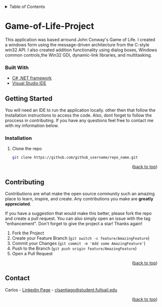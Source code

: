 <!-- TABLE OF CONTENTS -->
<details>
  <summary>Table of Contents</summary>
  <ol>
    <li>
      <a href="#game-of-life-project">Bank Application</a>
      <ul>
        <li><a href="#built-with">Built With</a></li>
      </ul>
    </li>
    <li>
      <a href="#getting-started">Getting Started</a>
      <ul>
        <li><a href="#installation">Installation</a></li>
      </ul>
    </li>
    <li><a href="#contributing">Contributing</a></li>
    <li><a href="#contact">Contact</a></li>
  </ol>
</details>

# Game-of-Life-Project
This application was based arround John Conway's Game of Life. I created a windows form using the message-driven architecture from the C-style win32 API.
I also created addition functionality using dialog boxes, Windows common controls,the Win32 GDI, dynamic-link libraries, and multitasking.

### Built With
- [C# .NET framework](https://docs.microsoft.com/en-us/dotnet/framework/)
- [Visual Studio IDE](https://visualstudio.microsoft.com/)



<!-- GETTING STARTED -->
## Getting Started

You will need an IDE to run the application locally. other then that follow the Installation instructions to access the code. 
Also, dont forget to follow the proccess in contributing. If you have any questions feel free to contact me with my information below.

### Installation

1. Clone the repo
   ```sh
   git clone https://github.com/github_username/repo_name.git
   ```

<p align="right">(<a href="#top">back to top</a>)</p>


<!-- CONTRIBUTING -->
## Contributing

Contributions are what make the open source community such an amazing place to learn, inspire, and create. Any contributions you make are **greatly appreciated**.

If you have a suggestion that would make this better, please fork the repo and create a pull request. You can also simply open an issue with the tag "enhancement".
Don't forget to give the project a star! Thanks again!

1. Fork the Project
2. Create your Feature Branch (`git switch -c feature/AmazingFeature`)
3. Commit your Changes (`git commit -m 'Add some AmazingFeature'`)
4. Push to the Branch (`git push origin feature/AmazingFeature`)
5. Open a Pull Request

<p align="right">(<a href="#top">back to top</a>)</p>



<!-- CONTACT -->
## Contact

Carlos - [Linkedin Page](https://www.linkedin.com/in/carlos-santiago-b53967224/) - clsantiago@student.fullsail.edu

<p align="right">(<a href="#top">back to top</a>)</p>
